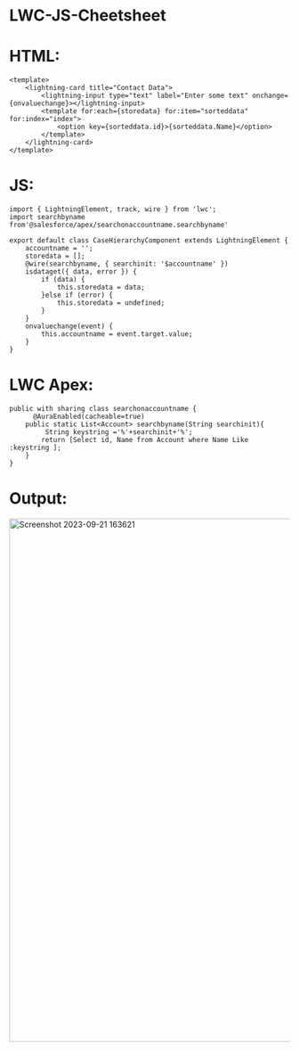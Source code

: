 # LWC-JS-Cheetsheet

# HTML:
```
<template>
    <lightning-card title="Contact Data">
        <lightning-input type="text" label="Enter some text" onchange={onvaluechange}></lightning-input>
        <template for:each={storedata} for:item="sorteddata" for:index="index">
            <option key={sorteddata.id}>{sorteddata.Name}</option>
        </template>
    </lightning-card>
</template>
```

# JS:
```
import { LightningElement, track, wire } from 'lwc';
import searchbyname from'@salesforce/apex/searchonaccountname.searchbyname'

export default class CaseHierarchyComponent extends LightningElement { 
    accountname = '';
    storedata = [];
    @wire(searchbyname, { searchinit: '$accountname' })
    isdataget({ data, error }) {
        if (data) {
            this.storedata = data;
        }else if (error) {
            this.storedata = undefined;
        }   
    }
    onvaluechange(event) {
        this.accountname = event.target.value;
    }
}
```
# LWC Apex:
```
public with sharing class searchonaccountname {
      @AuraEnabled(cacheable=true)
    public static List<Account> searchbyname(String searchinit){
         String keystring ='%'+searchinit+'%';
        return [Select id, Name from Account where Name Like :keystring ];           
    }
}
```


# Output:

<img width="939" alt="Screenshot 2023-09-21 163621" src="https://github.com/gaurravlokhande/Javascript-for-Salesforce-Developers-Lwc-Components-1/assets/119065314/17d33314-1d88-455a-9300-4814b310eff9">
